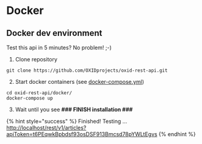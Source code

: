 # Docker

## Docker dev environment

Test this api in 5 minutes? No problem! ;-\)

1. Clone repository

```text
git clone https://github.com/OXIDprojects/oxid-rest-api.git
```

2. Start docker containers \(see [docker-compose.yml](https://github.com/OXIDprojects/oxid-rest-api/blob/master/docker/docker-compose.yml)\)

```text
cd oxid-rest-api/docker/
docker-compose up
```

3. Wait until you see **\#\#\# FINISH installation \#\#\#**

{% hint style="success" %}
Finished! Testing ... [http://localhost/rest/v1/articles?apiToken=t6PEqwkBpbdsf93osDSF913Bmcsd78pYWLtEgvs](http://localhost/rest/v1/articles?apiToken=t6PEqwkBpbdsf93osDSF913Bmcsd78pYWLtEgvs)
{% endhint %}



